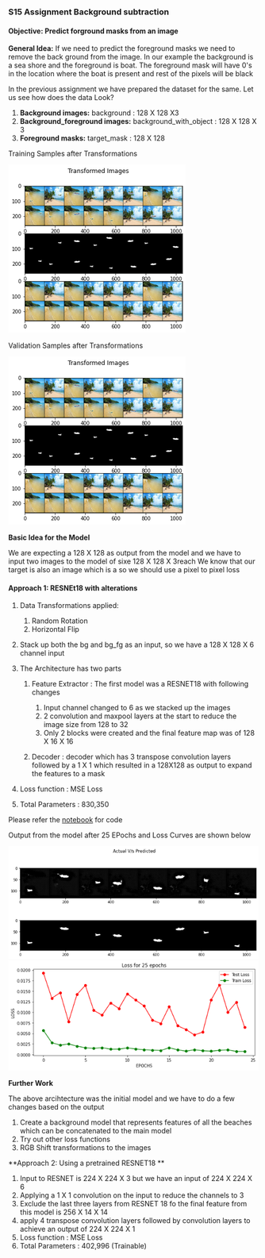 ### S15 Assignment Background subtraction
#### Objective: Predict forground masks from an image

**General Idea:**
If we need to predict the foreground masks we need to remove the back ground from the image.
In our example the background is a sea shore and the foreground is boat.
The foreground mask will have 0's in the location where the boat is present and rest of the pixels will be black

In the previous assignment we have prepared the dataset for the same. Let us see how does the data Look?

1. **Background images:** background : 128 X 128 X3
2. **Background_foreground images:** background_with_object : 128 X 128 X 3
3. **Foreground masks:** target_mask : 128 X 128

Training Samples after Transformations

![Traning Samples](https://github.com/prarthananbhat/tsai/blob/master/S15/images/images_from_test.png?raw=true)

Validation Samples after Transformations

![alt text](https://github.com/prarthananbhat/tsai/blob/master/S15/images/images_from_test.png?raw=true)


**Basic Idea for the Model**

We are expecting a 128 X 128 as output from the model and we have to input two images to the model of sixe 128 X 128 X 3reach
We know that our target is also an image which is a so we should use a pixel to pixel loss

#### Approach 1: RESNEt18 with alterations
1. Data Transformations applied:
	1. Random Rotation
	2. Horizontal Flip

2. Stack up both the bg and bg_fg as an input, so we have a 128 X 128 X 6 channel input
3. The Architecture has two parts
	1. Feature Extractor : The first model was a RESNET18 with following changes
		1. Input channel changed to 6 as we stacked up the images
		2. 2 convolution and maxpool layers at the start to reduce the image size from 128 to 32
		3. Only 2 blocks were created and the final feature map was of 128 X 16 X 16

	2. Decoder : decoder which has 3 transpose convolution layers followed by a 1 X 1 which resulted in a 128X128 as output to expand the features to a mask
4. Loss function : MSE Loss
5. Total Parameters : 830,350

Please refer the [notebook]() for code

Output from the model after 25 EPochs and Loss Curves are shown below

![alt text](https://github.com/prarthananbhat/tsai/blob/master/S15/images/output_mse_adam_25epochs.png?raw=true)
![alt text](https://github.com/prarthananbhat/tsai/blob/master/S15/images/loss_curve_mse_adam.png?raw=true)

**Further Work**

The above arcihtecture was the initial model and we have to do a few changes based on the output
1. Create a background model that represents features of all the beaches which can be concatenated to the main model
2. Try out other loss functions
3. RGB Shift transformations to the images

**Approach 2: Using a pretrained RESNET18 **

1. Input to RESNET is 224 X 224 X 3 but we have an input of 224 X 224 X 6 
2. Applying a 1 X 1 convolution on the input to reduce the channels to 3
3. Exclude the last three layers from RESNET 18 fo the final feature from this model is 256 X 14 X 14
4. apply 4 transpose convolution layers followed by convolution layers to achieve an output of 224 X 224 X 1
5. Loss function : MSE Loss
6. Total Parameters : 402,996 (Trainable)


